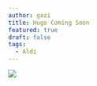 ```yaml
---
author: gazi
title: Hugo Coming Soon
featured: true
draft: false
tags:
  - Aldi
---
```

![](/assets/250521INS_02_FSC_4c5ix.jpg)
